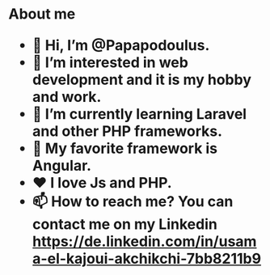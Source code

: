 <h1>About me</1>

- 👋 Hi, I’m @Papapodoulus.
- 👀 I’m interested in web development and it is my hobby and work.
- 🌱 I’m currently learning Laravel and other PHP frameworks.
- 💪 My favorite framework is Angular.
- ❤️ I love Js and PHP.
- 📫 How to reach me? You can contact me on my Linkedin  https://de.linkedin.com/in/usama-el-kajoui-akchikchi-7bb8211b9
